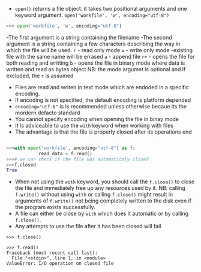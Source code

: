 - `open()` returns a file object. it takes two positional arguments and one keyword argument.
`open('workfile', 'w', encoding="utf-8")`

```python
>>> open('workfile', 'w', encoding="utf-8")

```

-The first argument is a string containing the filename
-The second argument is a string containing a few characters describing the way in which the file will be used.
`r` - read only mode
`w` - write only mode -existing file with the same name will be errased
`a` - append file
`r+` - opens the file for both reading and writting
`b` - opens the file in binary mode where data is written and read as bytes object
NB: the mode argumet is optional and if excluded, the `r` is assumed
- Files are read and writen in text mode which are endoded in  a specific encoding.
- If encoding is not specified, the default encoding is platform depended
- `encoding="utf-8"` is is recommended unless otherwise becaue its the mordern  defacto standard
- You cannot specify encoding when opening the file in binay mode
- It is adviceable to use the `with` keyword when working with files
- The advantage is that the file is properly closed after its operations end
```python

>>>with open('workfile', encoding="utf-8") as f:
			read_data = f.read()
>>># we can check if the file was automaticaly closed
>>>f.closed
True
```

- When not using the `with` keyword, you should call the `f.close()` to close the file and immediately free up any resources used by 
it.
NB: calling `f.write()` without using `with` or calling `f.close()` might result in arguments of `f.write()` not being  completely written to the disk even if the program exists successfully.
- A file can either be close by `with` which does it automatic or by calling `f.close()`. 
- Any attempts to use the file after it has been closed will fail
```
>>> f.close()

>>> f.read()
Traceback (most recent call last):
  File "<stdin>", line 1, in <module>
ValueError: I/O operation on closed file
